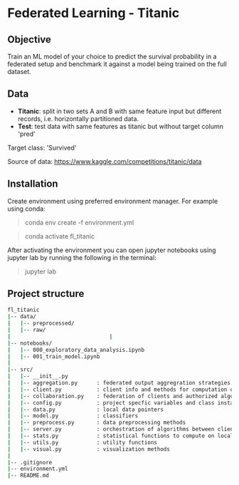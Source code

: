 # Federated Learning - Titanic

## Objective
Train an ML model of your choice to predict the survival probability in a federated setup and benchmark it against a model being trained on the full dataset.

## Data
- **Titanic**: split in two sets A and B with same feature input but different records, i.e. horizontally partitioned data.
- **Test**: test data with same features as titanic but without target column 'pred'

Target class: 'Survived'

Source of data: https://www.kaggle.com/competitions/titanic/data

## Installation
Create environment using preferred environment manager. For example using conda:
> conda env create -f environment.yml

> conda activate fl_titanic

After activating the environment you can open jupyter notebooks using jupyter lab by running the following in the terminal:
> jupyter lab

## Project structure
```bash
fl_titanic
|-- data/ 
|	|-- preprocessed/
|	|-- raw/	
|								|
|-- notebooks/											
|	|-- 000_exploratory_data_analysis.ipynb				
|	|-- 001_train_model.ipynb							
|
|-- src/											    
|	|-- __init__.py
|	|-- aggregation.py    	: federated output aggregration strategies       
|	|-- client.py 			: client info and methods for computation on local data    
|	|-- collaboration.py    : federation of clients and authorized algorithms                                   
|	|-- config.py 			: project specfic variables and class instances
|	|-- data.py           	: local data pointers
|	|-- model.py          	: classifiers       
|	|-- preprocess.py 		: data preprocessing methods
|	|-- server.py         	: orchestration of algorithms between clients 
|	|-- stats.py          	: statistical functions to compute on local data                      
|	|-- utils.py  			: utility functions                                    
|	|-- visual.py			: visualization methods                                    
|
|-- .gitignore                                  
|-- environment.yml										
|-- README.md
```